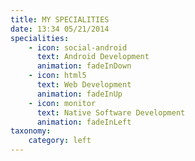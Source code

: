 ```yaml
---
title: MY SPECIALITIES
date: 13:34 05/21/2014 
specialities:
    - icon: social-android
      text: Android Development
      animation: fadeInDown
    - icon: html5
      text: Web Development 
      animation: fadeInUp
    - icon: monitor
      text: Native Software Development
      animation: fadeInLeft
taxonomy:
    category: left
---
```

